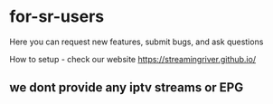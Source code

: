 # for-sr-users
Here you can request new features, submit bugs, and ask questions

How to setup - check our website https://streamingriver.github.io/

## we dont provide any iptv streams or EPG
